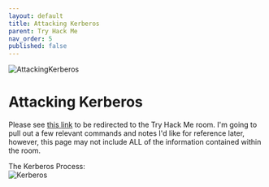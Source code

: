 ```yaml
---
layout: default
title: Attacking Kerberos
parent: Try Hack Me
nav_order: 5
published: false
---
```

![AttackingKerberos](https://i.imgur.com/mtrLoXe.png)
# Attacking Kerberos
Please see [this link](https://tryhackme.com/room/attackingkerberos) to be redirected to the Try Hack Me room. I'm going to pull out a few relevant commands and notes I'd like for reference later, however, this page may not include ALL of the information contained within the room.

The Kerberos Process:  
![Kerberos](https://i.imgur.com/VRr2B6w.png)